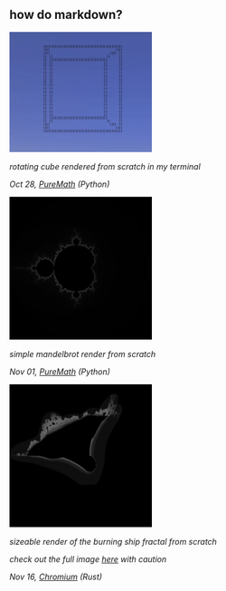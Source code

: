 ## **how do markdown?**

<img src="./cube.gif" width="50%">

*rotating cube rendered from scratch in my terminal*

*Oct 28, [PureMath](https://github.com/nptnl/puremath) (Python)*

<img src="./brot-2048-256.png" width="50%">

*simple mandelbrot render from scratch*

*Nov 01, [PureMath](https://github.com/nptnl/puremath) (Python)*

<img src="./burning-ship-gets-nerfed.png" width=50%>

*sizeable render of the burning ship fractal from scratch*

*check out the full image [here](./burning-ship-8192-128.png) with caution*

*Nov 16, [Chromium](https://github.com/nptnl/chromium) (Rust)*